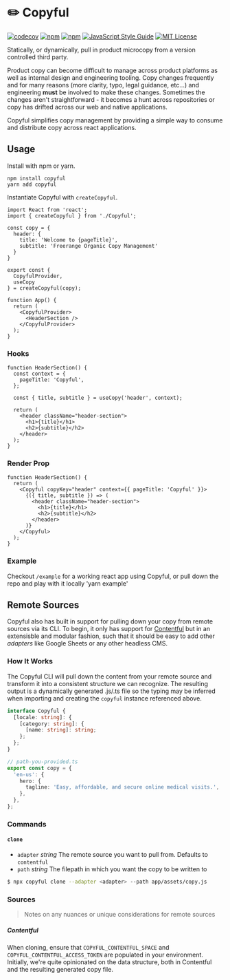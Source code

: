 # ✏️ Copyful

[![codecov](https://codecov.io/gh/heydoctor/copyful/branch/master/graph/badge.svg?token=KRQ62D1GW7)](https://codecov.io/gh/heydoctor/copyful)
[![npm](https://img.shields.io/npm/v/copyful.svg)](https://www.npmjs.com/package/copyful)
[![npm](https://img.shields.io/npm/dm/copyful.svg)](https://npm-stat.com/charts.html?package=copyful&from=2017-05-19)
[![JavaScript Style Guide](https://img.shields.io/badge/code%20style-prettier-brightgreen.svg)](http://standardjs.com/)
[![MIT License](https://img.shields.io/npm/l/copyful.svg?style=flat-square)](https://github.com/heydoctor/copyful/blob/master/LICENSE)

Statically, or dynamically, pull in product microcopy from a version controlled third party.

Product copy can become difficult to manage across product platforms as well as internal design and engineering tooling. Copy changes frequently and for many reasons (more clarity, typo, legal guidance, etc...) and engineering **must** be involved to make these changes. Sometimes the changes aren't straightforward - it becomes a hunt across repositories or copy has drifted across our web and native applications.

Copyful simplifies copy management by providing a simple way to consume and distribute copy across react applications.

## Usage

Install with npm or yarn.

```
npm install copyful
yarn add copyful
```

Instantiate Copyful with `createCopyful`.

```tsx
import React from 'react';
import { createCopyful } from './Copyful';

const copy = {
  header: {
    title: 'Welcome to {pageTitle}',
    subtitle: 'Freerange Organic Copy Management'
  }
}

export const {
  CopyfulProvider,
  useCopy
} = createCopyful(copy);

function App() {
  return (
    <CopyfulProvider>
      <HeaderSection />
    </CopyfulProvider>
  );
}
```

### Hooks

```tsx
function HeaderSection() {
  const context = {
    pageTitle: 'Copyful',
  };

  const { title, subtitle } = useCopy('header', context);

  return (
    <header className="header-section">
      <h1>{title}</h1>
      <h2>{subtitle}</h2>
    </header>
  );
}
```

### Render Prop

```tsx
function HeaderSection() {
  return (
    <Copyful copyKey="header" context={{ pageTitle: 'Copyful' }}>
      {({ title, subtitle }) => (
        <header className="header-section">
          <h1>{title}</h1>
          <h2>{subtitle}</h2>
        </header>
      )}
    </Copyful>
  );
}
```

### Example

Checkout `/example` for a working react app using Copyful, or pull down the repo and play with it locally
'yarn example'

## Remote Sources

Copyful also has built in support for pulling down your copy from remote sources via its CLI. To begin, it only has support for [Contentful](https://www.contentful.com) but in an extensisble and modular fashion, such that it should be easy to add other _adapters_ like Google Sheets or any other headless CMS.

### How It Works

The Copyful CLI will pull down the content from your remote source and transform it into a consistent structure we can recognize. The resulting output is a dynamically generated .js/.ts file so the typing may be inferred when importing and creating the `copyful` instance referenced above.

```ts
interface Copyful {
  [locale: string]: {
    [category: string]: {
      [name: string]: string;
    };
  };
}

// path-you-provided.ts
export const copy = {
  'en-us': {
    hero: {
      tagline: 'Easy, affordable, and secure online medical visits.',
    },
  },
};
```

### Commands

#### `clone`

- `adapter` _string_ The remote source you want to pull from. Defaults to `contentful`
- `path` _string_ The filepath in which you want the copy to be written to

```sh
$ npx copyful clone --adapter <adapter> --path app/assets/copy.js
```

### Sources

> Notes on any nuances or unique considerations for remote sources

##### Contentful

When cloning, ensure that `COPYFUL_CONTENTFUL_SPACE` and `COPYFUL_CONTENTFUL_ACCESS_TOKEN` are populated in your environment. Initially, we're quite opinionated on the data structure, both in Contentful and the resulting generated copy file.
